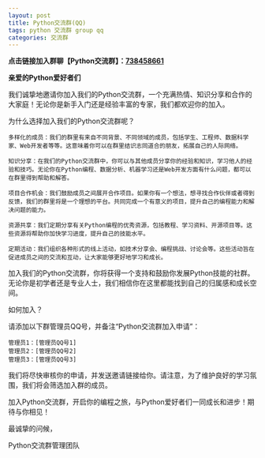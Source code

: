 ```yaml
---
layout: post
title: Python交流群(QQ)
tags: python 交流群 group qq
categories: 交流群
---
```


**点击链接加入群聊【Python交流群】：[738458661](http://qm.qq.com/cgi-bin/qm/qr?_wv=1027&k=0p0u4j0KWevEsU--FZPXrmhw0XA2GxHv&authKey=fv6hxlnTu95pOev6cjduyVp7GtfCAVRpKr8InBlRDyvQCHEG3sOhGgPlYJv%2FFZGd&noverify=0&group_code=738458661)**

**亲爱的Python爱好者们**

我们诚挚地邀请你加入我们的Python交流群，一个充满热情、知识分享和合作的大家庭！无论你是新手入门还是经验丰富的专家，我们都欢迎你的加入。

为什么选择加入我们的Python交流群呢？
```
多样化的成员：我们的群里有来自不同背景、不同领域的成员，包括学生、工程师、数据科学家、Web开发者等等。这意味着你可以在群里结识志同道合的朋友，拓展自己的人际网络。

知识分享：在我们的Python交流群中，你可以与其他成员分享你的经验和知识，学习他人的经验和技巧。无论你在Python编程、数据分析、机器学习还是Web开发方面有什么问题，都可以在群里得到帮助和解答。

项目合作机会：我们鼓励成员之间展开合作项目。如果你有一个想法，想寻找合作伙伴或者得到反馈，我们的群里将是一个理想的平台。共同完成一个有意义的项目，提升自己的编程能力和解决问题的能力。

资源共享：我们定期分享有关Python编程的优秀资源，包括教程、学习资料、开源项目等。这些资源将帮助你加快学习进度，提升自己的技能水平。

定期活动：我们组织各种形式的线上活动，如技术分享会、编程挑战、讨论会等。这些活动旨在促进成员之间的交流和互动，让大家能够更好地学习和成长。
```
加入我们的Python交流群，你将获得一个支持和鼓励你发展Python技能的社群。无论你是初学者还是专业人士，我们相信你在这里都能找到自己的归属感和成长空间。

如何加入？

请添加以下群管理员QQ号，并备注“Python交流群加入申请”：
```
管理员1：[管理员QQ号1]
管理员2：[管理员QQ号2]
管理员3：[管理员QQ号3]
```
我们将尽快审核你的申请，并发送邀请链接给你。请注意，为了维护良好的学习氛围，我们将会筛选加入群的成员。

加入Python交流群，开启你的编程之旅，与Python爱好者们一同成长和进步！期待与你相见！

最诚挚的问候，

Python交流群管理团队
